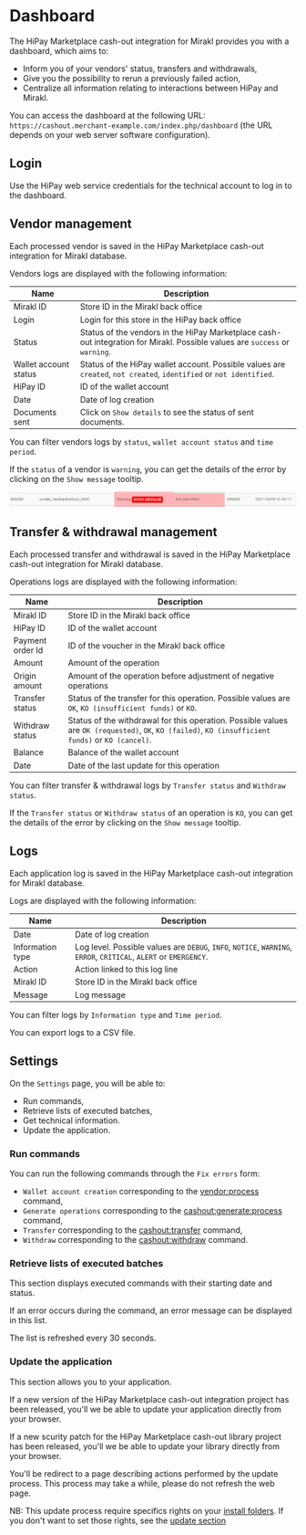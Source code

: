 # Dashboard

The HiPay Marketplace cash-out integration for Mirakl provides you with a dashboard, which aims to:

- Inform you of your vendors' status, transfers and withdrawals,
- Give you the possibility to rerun a previously failed action,
- Centralize all information relating to interactions between HiPay and Mirakl.

You can access the dashboard at the following URL: `https://cashout.merchant-example.com/index.php/dashboard` (the URL depends on your web server software configuration).

## Login

Use the HiPay web service credentials for the technical account to log in to the dashboard.

## Vendor management

Each processed vendor is saved in the HiPay Marketplace cash-out integration for Mirakl database.

Vendors logs are displayed with the following information:

|Name       | Description  |
|-----------|--------------|
| Mirakl ID  | Store ID in the Mirakl back office |
| Login  | Login for this store in the HiPay back office |
| Status  | Status of the vendors in the HiPay Marketplace cash-out integration for Mirakl. Possible values are `success` or `warning`. |
| Wallet account status  | Status of the HiPay wallet account. Possible values are `created`, `not created`, `identified` or `not identified`.  |
| HiPay ID  | ID of the wallet account |
| Date  | Date of log creation |
| Documents sent  | Click on `Show details` to see the status of sent documents. |

You can filter vendors logs by `status`, `wallet account status` and `time period`.

If the `status` of a vendor is `warning`, you can get the details of the error by clicking on the `Show message` tooltip.

![vendor-warning](images/vendor-warning.png)

## Transfer & withdrawal management

Each processed transfer and withdrawal is saved in the HiPay Marketplace cash-out integration for Mirakl database.

Operations logs are displayed with the following information: 

|Name       | Description  |
|-----------|--------------|
| Mirakl ID  | Store ID in the Mirakl back office |
| HiPay ID  | ID of the wallet account |
| Payment order Id  | ID of the voucher in the Mirakl back office |
| Amount | Amount of the operation |
| Origin amount | Amount of the operation before adjustment of negative operations |
| Transfer status  | Status of the transfer for this operation. Possible values are `OK`, `KO (insufficient funds)` or `KO`. |
| Withdraw status  | Status of the withdrawal for this operation. Possible values are `OK (requested)`, `OK`, `KO (failed)`, `KO (insufficient funds)` or `KO (cancel)`.  |
| Balance  | Balance of the wallet account |
| Date  | Date of the last update for this operation |

You can filter transfer & withdrawal logs by `Transfer status` and `Withdraw status`.

If the `Transfer status` or `Withdraw status` of an operation is `KO`, you can get the details of the error by clicking on the `Show message` tooltip.

## Logs

Each application log is saved in the HiPay Marketplace cash-out integration for Mirakl database.

Logs are displayed with the following information: 

|Name       | Description  |
|-----------|--------------|
| Date  | Date of log creation |
| Information type  | Log level. Possible values are `DEBUG`, `INFO`, `NOTICE`, `WARNING`, `ERROR`, `CRITICAL`, `ALERT` or `EMERGENCY`. |
| Action  | Action linked to this log line |
| Mirakl ID  | Store ID in the Mirakl back office |
| Message  | Log message |

You can filter logs by `Information type` and `Time period`.

You can export logs to a CSV file.

## Settings

On the `Settings` page, you will be able to: 

- Run commands,
- Retrieve lists of executed batches,
- Get technical information.
- Update the application.

### Run commands
You can run the following commands through the `Fix errors` form:

- `Wallet account creation` corresponding to the [vendor:process](#general-usage-available-commands-vendor-processing) command,
- `Generate operations` corresponding to the [cashout:generate:process](#general-usage-available-commands-cash-out-generation) command,
- `Transfer` corresponding to the [cashout:transfer](#general-usage-available-commands-transfer-processing) command,
- `Withdraw` corresponding to the [cashout:withdraw](#general-usage-available-commands-withdraw-processing) command.

### Retrieve lists of executed batches

This section displays executed commands with their starting date and status.

If an error occurs during the command, an error message can be displayed in this list.

The list is refreshed every 30 seconds.

### Update the application

This section allows you to your application.

If a new version of the HiPay Marketplace cash-out integration project has been released, you'll we be able to update your application directly from your browser.
 
If a new scurity patch for the HiPay Marketplace cash-out library project has been released, you'll we be able to update your library directly from your browser. 

You'll be redirect to a page describing actions performed by the update process. This process may take a while, please do not refresh the web page.

NB: This update process require specifics rights on your [install folders](#installation). If you don't want to set those rights, see the [update section](#update)
